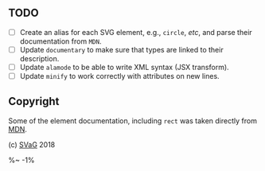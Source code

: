 ## TODO

- [ ] Create an alias for each SVG element, e.g., `circle`, _etc_, and parse their documentation from `MDN`.
- [ ] Update `documentary` to make sure that types are linked to their description.
- [ ] Update `alamode` to be able to write XML syntax (JSX transform).
- [ ] Update `minify` to work correctly with attributes on new lines.

## Copyright

Some of the element documentation, including `rect` was taken directly from [MDN](https://developer.mozilla.org/en-US/docs/).

(c) [SVaG][1] 2018

[1]: https://svag.co

%~ -1%